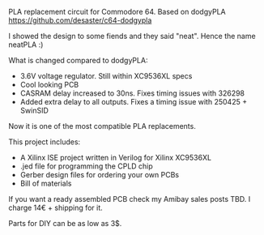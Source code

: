 PLA replacement circuit for Commodore 64.
Based on dodgyPLA https://github.com/desaster/c64-dodgypla

I showed the design to some fiends and they said "neat". Hence the name neatPLA :)

What is changed compared to dodgyPLA:
- 3.6V voltage regulator. Still within XC9536XL specs
- Cool looking PCB
- CASRAM delay increased to 30ns. Fixes timing issues with 326298
- Added extra delay to all outputs. Fixes a timing issue with 250425 + SwinSID

Now it is one of the most compatible PLA replacements.

This project includes:
* A Xilinx ISE project written in Verilog for Xilinx XC9536XL
* .jed file for programming the CPLD chip
* Gerber design files for ordering your own PCBs
* Bill of materials

If you want a ready assembled PCB check my Amibay sales posts TBD.
I charge 14€ + shipping for it.

Parts for DIY can be as low as 3$.
